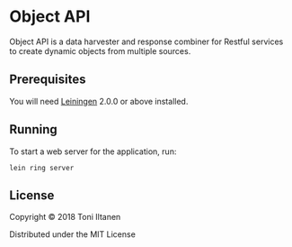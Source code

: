 # Object API

Object API is a data harvester and response combiner for Restful services to create dynamic objects from multiple sources.

## Prerequisites

You will need [Leiningen][] 2.0.0 or above installed.

[leiningen]: https://github.com/technomancy/leiningen

## Running

To start a web server for the application, run:

    lein ring server

## License

Copyright © 2018 Toni Iltanen

Distributed under the MIT License
